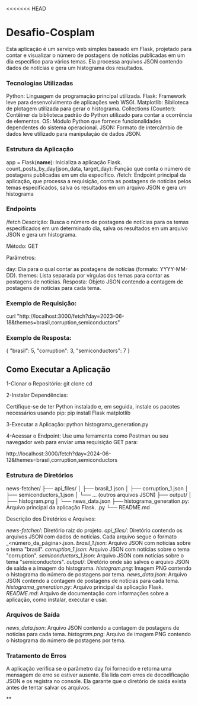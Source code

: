 <<<<<<< HEAD
# Desafio-Cosplam
Esta aplicação é um serviço web simples baseado em Flask, projetado para contar e visualizar o número de postagens de notícias publicadas em um dia específico para vários temas. Ela processa arquivos JSON contendo dados de notícias e gera um histograma dos resultados.

### Tecnologias Utilizadas
Python: Linguagem de programação principal utilizada.
Flask: Framework leve para desenvolvimento de aplicações web WSGI.
Matplotlib: Biblioteca de plotagem utilizada para gerar o histograma.
Collections (Counter): Contêiner da biblioteca padrão do Python utilizado para contar a ocorrência de elementos.
OS: Módulo Python que fornece funcionalidades dependentes do sistema operacional.
JSON: Formato de intercâmbio de dados leve utilizado para manipulação de dados JSON.

### Estrutura da Aplicação

app = Flask(__name__): Inicializa a aplicação Flask.
count_posts_by_day(json_data, target_day): Função que conta o número de postagens publicadas em um dia específico.
/fetch: Endpoint principal da aplicação, que processa a requisição, conta as postagens de notícias pelos temas especificados, salva os resultados em um arquivo JSON e gera um histograma

### Endpoints
/fetch
Descrição: Busca o número de postagens de notícias para os temas especificados em um determinado dia, salva os resultados em um arquivo JSON e gera um histograma.

Método: GET

Parâmetros:

day: Dia para o qual contar as postagens de notícias (formato: YYYY-MM-DD).
themes: Lista separada por vírgulas dos temas para contar as postagens de notícias.
Resposta: Objeto JSON contendo a contagem de postagens de notícias para cada tema.

### Exemplo de Requisição:
curl "http://localhost:3000/fetch?day=2023-06-18&themes=brasil,corruption,semiconductors"

### Exemplo de Resposta:
{
    "brasil": 5,
    "corruption": 3,
    "semiconductors": 7
}

## Como Executar a Aplicação

1-Clonar o Repositório:
git clone <url-do-repositorio>
cd <diretorio-do-repositorio>

2-Instalar Dependências: 

Certifique-se de ter Python instalado e, em seguida, instale os pacotes necessários usando pip:
pip install Flask matplotlib

3-Executar a Aplicação:
python histograma_generation.py

4-Acessar o Endpoint: Use uma ferramenta como Postman ou seu navegador web para enviar uma requisição GET para:

http://localhost:3000/fetch?day=2024-06-12&themes=brasil,corruption,semiconductors

### Estrutura de Diretórios

news-fetcher/
├── api_files/
│   ├── brasil_1.json
│   ├── corruption_1.json
│   ├── semiconductors_1.json
│   └── ... (outros arquivos JSON)
├── output/
│   ├── histogram.png
│   └── news_data.json
├── histograma_generation.py: Arquivo principal da aplicação Flask.
.py
└── README.md

Descrição dos Diretórios e Arquivos:

*news-fetcher/*: Diretório raiz do projeto.
*api_files/*: Diretório contendo os arquivos JSON com dados de notícias. Cada arquivo segue o formato <tema>_<número_da_página>.json.
*brasil_1.json*: Arquivo JSON com notícias sobre o tema "brasil".
*corruption_1.json*: Arquivo JSON com notícias sobre o tema "corruption".
*semiconductors_1.json*: Arquivo JSON com notícias sobre o tema "semiconductors".
*output/*: Diretório onde são salvos o arquivo JSON de saída e a imagem do histograma.
*histogram.png*: Imagem PNG contendo o histograma do número de postagens por tema.
*news_data.json*: Arquivo JSON contendo a contagem de postagens de notícias para cada tema.
*histograma_generation.py*: Arquivo principal da aplicação Flask.
*README.md*: Arquivo de documentação com informações sobre a aplicação, como instalar, executar e usar.
### Arquivos de Saída

*news_data.json*: Arquivo JSON contendo a contagem de postagens de notícias para cada tema.
*histogram.png*: Arquivo de imagem PNG contendo o histograma do número de postagens por tema.

### Tratamento de Erros
A aplicação verifica se o parâmetro day foi fornecido e retorna uma mensagem de erro se estiver ausente.
Ela lida com erros de decodificação JSON e os registra no console.
Ela garante que o diretório de saída exista antes de tentar salvar os arquivos.

\**
